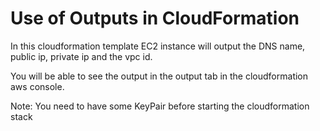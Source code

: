 # Use of Outputs in CloudFormation

In this cloudformation template EC2 instance will output the DNS name, public ip, private ip and the vpc id.

You will be able to see the output in the output tab in the cloudformation aws console.

Note:
You need to have some KeyPair before starting the cloudformation stack

